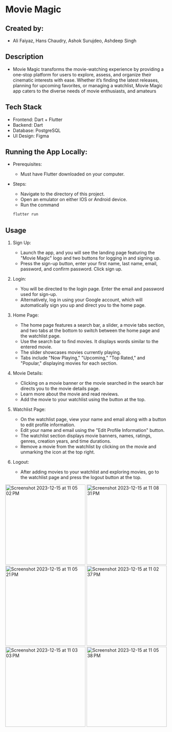 # Movie Magic 

## Created by: 
- Ali Faiyaz, Hans Chaudry, Ashok Surujdeo, Ashdeep Singh

## Description
- Movie Magic transforms the movie-watching experience by providing a one-stop platform for users to explore, assess, and organize their cinematic interests with ease. Whether it’s finding the latest releases, planning for upcoming favorites, or managing a watchlist, Movie Magic app caters to the diverse needs of movie enthusiasts, and amateurs

## Tech Stack
 - Frontend: Dart + Flutter
 - Backend: Dart
 - Database: PostgreSQL
 - UI Design: Figma
  
## Running the App Locally:
- Prerequisites:
  - Must have Flutter downloaded on your computer.
 
- Steps:
  - Navigate to the directory of this project.
  - Open an emulator on either IOS or Android device.
  - Run the command
  ```bash
  flutter run  
  ```

## Usage
1. Sign Up:
   - Launch the app, and you will see the landing page featuring the "Movie Magic" logo and two buttons for logging in and signing up.
    - Press the sign-up button, enter your first name, last name, email, password, and confirm password. Click sign up.
  
2. Login:
   - You will be directed to the login page. Enter the email and password used for sign-up.
   - Alternatively, log in using your Google account, which will automatically sign you up and direct you to the home page.
  
3. Home Page:
   - The home page features a search bar, a slider, a movie tabs section, and two tabs at the bottom to switch between the home page and the watchlist page.
   - Use the search bar to find movies. It displays words similar to the entered movie.
   - The slider showcases movies currently playing.
   - Tabs include "Now Playing," "Upcoming," "Top Rated," and "Popular," displaying movies for each section.

4. Movie Details:
   - Clicking on a movie banner or the movie searched in the search bar directs you to the movie details page.
   - Learn more about the movie and read reviews.
   - Add the movie to your watchlist using the button at the top.
  
5. Watchlist Page:
   - On the watchlist page, view your name and email along with a button to edit profile information.
   - Edit your name and email using the "Edit Profile Information" button.
   - The watchlist section displays movie banners, names, ratings, genres, creation years, and time durations.
   - Remove a movie from the watchlist by clicking on the movie and unmarking the icon at the top right.

6. Logout:
   - After adding movies to your watchlist and exploring movies, go to the watchlist page and press the logout button at the top.

<img width="250" alt="Screenshot 2023-12-15 at 11 05 02 PM" src="https://github.com/alifaiyaz1120/Movie-Magic/assets/119764873/1cf7ed89-2681-4c5c-8dba-5f8aa193416f">
<img width="250" alt="Screenshot 2023-12-15 at 11 08 31 PM" src="https://github.com/alifaiyaz1120/Movie-Magic/assets/119764873/8688c3e4-fedd-4304-b283-8ae22200a603">
<img width="250" alt="Screenshot 2023-12-15 at 11 05 21 PM" src="https://github.com/alifaiyaz1120/Movie-Magic/assets/119764873/90f86499-af6a-418c-9e3f-879b63f8e19f">
<img width="250" alt="Screenshot 2023-12-15 at 11 02 37 PM" src="https://github.com/alifaiyaz1120/Movie-Magic/assets/119764873/3e84fdb8-6646-414a-973d-f6d38e3e4fc0">
<img width="250" alt="Screenshot 2023-12-15 at 11 03 03 PM" src="https://github.com/alifaiyaz1120/Movie-Magic/assets/119764873/d937e7ea-91e2-4552-bc7e-19ba4e66145c">
<img width="250" alt="Screenshot 2023-12-15 at 11 05 38 PM" src="https://github.com/alifaiyaz1120/Movie-Magic/assets/119764873/28382a4d-acd1-414e-a776-afeba1cbe577">

